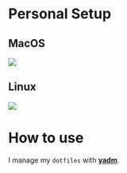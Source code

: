# Personal Setup 
<p align="center">
    <h2> MacOS </h2>
    <a href="#">
        <img src="https://github.com/ri7nz/.dotifiles/blob/master/docs/sample-mac.png"/>
    </a>
</p>

<p align="center">
    <h2> Linux </h2>
    <a href="#">
        <img src="https://github.com/ri7nz/.dotifiles/blob/master/docs/sample-linux.png"/>
    </a>
</p>

# How to use
I manage my `dotfiles` with [**yadm**](https://yadm.io/).
